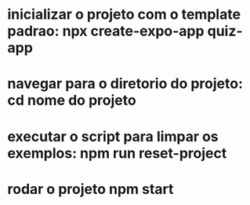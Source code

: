 # inicializar o projeto com o template padrao: npx create-expo-app quiz-app

# navegar para o diretorio do projeto: cd nome do projeto

# executar o script para limpar os exemplos: npm run reset-project

# rodar o projeto npm start